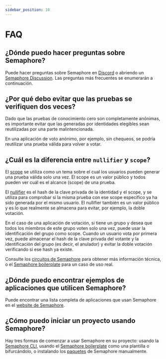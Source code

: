 ```yaml
---
sidebar_position: 10
---
```


# FAQ

## ¿Dónde puedo hacer preguntas sobre Semaphore?

Puede hacer preguntas sobre Semaphore en [Discord](https://semaphore.pse.dev/discord) o abriendo un [Semaphore Discussion](https://github.com/semaphore-protocol/semaphore/discussions). Las preguntas más frecuentes se enumerarán a continuación.

## ¿Por qué debo evitar que las pruebas se verifiquen dos veces?

Dado que las pruebas de conocimiento cero son completamente anónimas, es importante evitar que las generadas por identidades elegibles sean reutilizadas por una parte malintencionada.

En una aplicación de voto anónimo, por ejemplo, sin chequeos, se podría reutilizar una prueba válida para volver a votar.

## ¿Cuál es la diferencia entre `nullifier` y `scope`?

El [scope](/V4-alpha/glossary#scope) se utiliza como un tema sobre el cual los usuarios pueden generar una prueba válida solo una vez. El scope es un valor público y todos pueden ver cuál es el alcance (scope) de una prueba.

El [nullifier](/V4-alpha/glossary#nullifier) es el hash de la clave privada de la identidad y el scope, y se utiliza para comprobar si la misma prueba con ese scope específico ya ha sido generada por el mismo usuario. El nullifier también es un valor público y es lo que realmente se almacena para evitar, por ejemplo, la doble votación.

En el caso de una aplicación de votación, si tiene un grupo y desea que todos los miembros de este grupo voten solo una vez, puede usar la identificación del grupo como scope. Cuando un usuario vota por primera vez, puede almacenar el hash de la clave privada del votante y la identificación del grupo (es decir, el anulador) y evitar la doble votación verificando si ese hash ya existe.

Consulte los [circuitos de Semaphore](/V4-alpha/technical-reference/circuits) para obtener más información técnica, o el [Semaphore boilerplate](https://github.com/semaphore-protocol/boilerplate/tree/version/4) para un caso de uso real.

## ¿Dónde puedo encontrar ejemplos de aplicaciones que utilicen Semaphore?

Puede encontrar una lista completa de aplicaciones que usan Semaphore en el [website de Semaphore](https://semaphore.pse.dev/projects).

## ¿Cómo puedo iniciar un proyecto usando Semaphore?

Hay tres formas de comenzar a usar Semaphore en su proyecto: usando la [Semaphore CLI](https://github.com/semaphore-protocol/semaphore/tree/feat/semaphore-v4/packages/cli), usando el [Semaphore boilerplate](https://github.com/semaphore-protocol/boilerplate/tree/version/4) como una plantilla o bifurcándolo, o instalando los [paquetes]((/V4-alpha/guides/identities)) de Semaphore manualmente.
